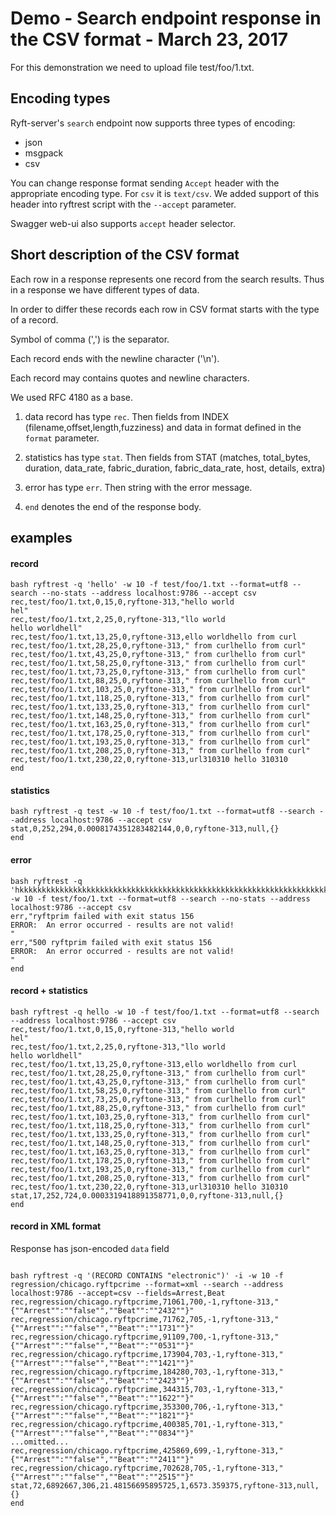 # Demo - Search endpoint response in the CSV format - March 23, 2017

For this demonstration we need to upload file test/foo/1.txt.

## Encoding types

Ryft-server's `search` endpoint now supports three types of encoding:
- json
- msgpack
- csv

You can change response format sending `Accept` header with the appropriate encoding type.
For `csv` it is `text/csv`.
We added support of this header into ryftrest script with the `--accept` parameter.

Swagger web-ui also supports `accept` header selector.

## Short description of the CSV format

Each row in a response represents one record from the search results.
Thus in a response we have different types of data.

In order to differ these records each row in CSV format starts with the type of a record.

Symbol of comma (',') is the separator.

Each record ends with the newline character ('\n').

Each record may contains quotes and newline characters.

We used RFC 4180 as a base.


1. data record has type `rec`. Then fields from INDEX (filename,offset,length,fuzziness)
and data in format defined in the `format` parameter.

2. statistics has type `stat`. Then fields from STAT (matches, total_bytes, duration, data_rate, fabric_duration, fabric_data_rate, host, details, extra)

3. error has type `err`. Then string with the error message.

4. `end` denotes the end of the response body.


## examples
#### record

```{.sh}
bash ryftrest -q 'hello' -w 10 -f test/foo/1.txt --format=utf8 --search --no-stats --address localhost:9786 --accept csv
rec,test/foo/1.txt,0,15,0,ryftone-313,"hello world
hel"
rec,test/foo/1.txt,2,25,0,ryftone-313,"llo world
hello worldhell"
rec,test/foo/1.txt,13,25,0,ryftone-313,ello worldhello from curl
rec,test/foo/1.txt,28,25,0,ryftone-313," from curlhello from curl"
rec,test/foo/1.txt,43,25,0,ryftone-313," from curlhello from curl"
rec,test/foo/1.txt,58,25,0,ryftone-313," from curlhello from curl"
rec,test/foo/1.txt,73,25,0,ryftone-313," from curlhello from curl"
rec,test/foo/1.txt,88,25,0,ryftone-313," from curlhello from curl"
rec,test/foo/1.txt,103,25,0,ryftone-313," from curlhello from curl"
rec,test/foo/1.txt,118,25,0,ryftone-313," from curlhello from curl"
rec,test/foo/1.txt,133,25,0,ryftone-313," from curlhello from curl"
rec,test/foo/1.txt,148,25,0,ryftone-313," from curlhello from curl"
rec,test/foo/1.txt,163,25,0,ryftone-313," from curlhello from curl"
rec,test/foo/1.txt,178,25,0,ryftone-313," from curlhello from curl"
rec,test/foo/1.txt,193,25,0,ryftone-313," from curlhello from curl"
rec,test/foo/1.txt,208,25,0,ryftone-313," from curlhello from curl"
rec,test/foo/1.txt,230,22,0,ryftone-313,url310310 hello 310310
end
```

#### statistics
```{.sh}
bash ryftrest -q test -w 10 -f test/foo/1.txt --format=utf8 --search --address localhost:9786 --accept csv
stat,0,252,294,0.0008174351283482144,0,0,ryftone-313,null,{}
end
```

#### error
```{.sh}
bash ryftrest -q 'hkkkkkkkkkkkkkkkkkkkkkkkkkkkkkkkkkkkkkkkkkkkkkkkkkkkkkkkkkkkkkkkkkkkkkkkkkkkkkkkkkk' -w 10 -f test/foo/1.txt --format=utf8 --search --no-stats --address localhost:9786 --accept csv
err,"ryftprim failed with exit status 156
ERROR:  An error occurred - results are not valid!
"
err,"500 ryftprim failed with exit status 156
ERROR:  An error occurred - results are not valid!
"
end
```

#### record + statistics
```{.sh}
bash ryftrest -q hello -w 10 -f test/foo/1.txt --format=utf8 --search --address localhost:9786 --accept csv
rec,test/foo/1.txt,0,15,0,ryftone-313,"hello world
hel"
rec,test/foo/1.txt,2,25,0,ryftone-313,"llo world
hello worldhell"
rec,test/foo/1.txt,13,25,0,ryftone-313,ello worldhello from curl
rec,test/foo/1.txt,28,25,0,ryftone-313," from curlhello from curl"
rec,test/foo/1.txt,43,25,0,ryftone-313," from curlhello from curl"
rec,test/foo/1.txt,58,25,0,ryftone-313," from curlhello from curl"
rec,test/foo/1.txt,73,25,0,ryftone-313," from curlhello from curl"
rec,test/foo/1.txt,88,25,0,ryftone-313," from curlhello from curl"
rec,test/foo/1.txt,103,25,0,ryftone-313," from curlhello from curl"
rec,test/foo/1.txt,118,25,0,ryftone-313," from curlhello from curl"
rec,test/foo/1.txt,133,25,0,ryftone-313," from curlhello from curl"
rec,test/foo/1.txt,148,25,0,ryftone-313," from curlhello from curl"
rec,test/foo/1.txt,163,25,0,ryftone-313," from curlhello from curl"
rec,test/foo/1.txt,178,25,0,ryftone-313," from curlhello from curl"
rec,test/foo/1.txt,193,25,0,ryftone-313," from curlhello from curl"
rec,test/foo/1.txt,208,25,0,ryftone-313," from curlhello from curl"
rec,test/foo/1.txt,230,22,0,ryftone-313,url310310 hello 310310
stat,17,252,724,0.0003319418891358771,0,0,ryftone-313,null,{}
end
```

#### record in XML format

Response has json-encoded `data` field

```{.sh}

bash ryftrest -q '(RECORD CONTAINS "electronic")' -i -w 10 -f regression/chicago.ryftpcrime --format=xml --search --address localhost:9786 --accept=csv --fields=Arrest,Beat
rec,regression/chicago.ryftpcrime,71061,700,-1,ryftone-313,"{""Arrest"":""false"",""Beat"":""2432""}"
rec,regression/chicago.ryftpcrime,71762,705,-1,ryftone-313,"{""Arrest"":""false"",""Beat"":""1731""}"
rec,regression/chicago.ryftpcrime,91109,700,-1,ryftone-313,"{""Arrest"":""false"",""Beat"":""0531""}"
rec,regression/chicago.ryftpcrime,173904,703,-1,ryftone-313,"{""Arrest"":""false"",""Beat"":""1421""}"
rec,regression/chicago.ryftpcrime,184280,703,-1,ryftone-313,"{""Arrest"":""false"",""Beat"":""2423""}"
rec,regression/chicago.ryftpcrime,344315,703,-1,ryftone-313,"{""Arrest"":""false"",""Beat"":""1622""}"
rec,regression/chicago.ryftpcrime,353300,706,-1,ryftone-313,"{""Arrest"":""false"",""Beat"":""1821""}"
rec,regression/chicago.ryftpcrime,400385,701,-1,ryftone-313,"{""Arrest"":""false"",""Beat"":""0834""}"
...omitted...
rec,regression/chicago.ryftpcrime,425869,699,-1,ryftone-313,"{""Arrest"":""false"",""Beat"":""2411""}"
rec,regression/chicago.ryftpcrime,702628,705,-1,ryftone-313,"{""Arrest"":""false"",""Beat"":""2515""}"
stat,72,6892667,306,21.48156695895725,1,6573.359375,ryftone-313,null,{}
end
```
